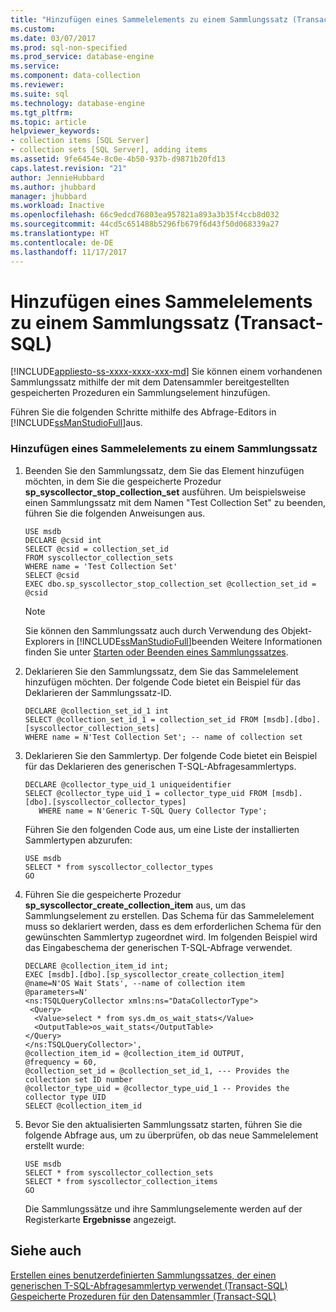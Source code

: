 ```yaml
---
title: "Hinzufügen eines Sammelelements zu einem Sammlungssatz (Transact-SQL) | Microsoft-Dokumentation"
ms.custom: 
ms.date: 03/07/2017
ms.prod: sql-non-specified
ms.prod_service: database-engine
ms.service: 
ms.component: data-collection
ms.reviewer: 
ms.suite: sql
ms.technology: database-engine
ms.tgt_pltfrm: 
ms.topic: article
helpviewer_keywords:
- collection items [SQL Server]
- collection sets [SQL Server], adding items
ms.assetid: 9fe6454e-8c0e-4b50-937b-d9871b20fd13
caps.latest.revision: "21"
author: JennieHubbard
ms.author: jhubbard
manager: jhubbard
ms.workload: Inactive
ms.openlocfilehash: 66c9edcd76803ea957821a893a3b35f4ccb8d032
ms.sourcegitcommit: 44cd5c651488b5296fb679f6d43f50d068339a27
ms.translationtype: HT
ms.contentlocale: de-DE
ms.lasthandoff: 11/17/2017
---
```

# <a name="add-a-collection-item-to-a-collection-set-transact-sql"></a>Hinzufügen eines Sammelelements zu einem Sammlungssatz (Transact-SQL)
[!INCLUDE[appliesto-ss-xxxx-xxxx-xxx-md](../../includes/appliesto-ss-xxxx-xxxx-xxx-md.md)] Sie können einem vorhandenen Sammlungssatz mithilfe der mit dem Datensammler bereitgestellten gespeicherten Prozeduren ein Sammlungselement hinzufügen.  
  
 Führen Sie die folgenden Schritte mithilfe des Abfrage-Editors in [!INCLUDE[ssManStudioFull](../../includes/ssmanstudiofull-md.md)]aus.  
  
### <a name="add-a-collection-item-to-a-collection-set"></a>Hinzufügen eines Sammelelements zu einem Sammlungssatz  
  
1.  Beenden Sie den Sammlungssatz, dem Sie das Element hinzufügen möchten, in dem Sie die gespeicherte Prozedur **sp_syscollector_stop_collection_set** ausführen. Um beispielsweise einen Sammlungssatz mit dem Namen "Test Collection Set" zu beenden, führen Sie die folgenden Anweisungen aus.  
  
    ```tsql  
    USE msdb  
    DECLARE @csid int  
    SELECT @csid = collection_set_id  
    FROM syscollector_collection_sets  
    WHERE name = 'Test Collection Set'  
    SELECT @csid  
    EXEC dbo.sp_syscollector_stop_collection_set @collection_set_id = @csid  
    ```  
  
    > [!NOTE]  
    >  Sie können den Sammlungssatz auch durch Verwendung des Objekt-Explorers in [!INCLUDE[ssManStudioFull](../../includes/ssmanstudiofull-md.md)]beenden Weitere Informationen finden Sie unter [Starten oder Beenden eines Sammlungssatzes](../../relational-databases/data-collection/start-or-stop-a-collection-set.md).  
  
2.  Deklarieren Sie den Sammlungssatz, dem Sie das Sammelelement hinzufügen möchten. Der folgende Code bietet ein Beispiel für das Deklarieren der Sammlungssatz-ID.  
  
    ```tsql  
    DECLARE @collection_set_id_1 int  
    SELECT @collection_set_id_1 = collection_set_id FROM [msdb].[dbo].[syscollector_collection_sets]  
    WHERE name = N'Test Collection Set'; -- name of collection set  
    ```  
  
3.  Deklarieren Sie den Sammlertyp. Der folgende Code bietet ein Beispiel für das Deklarieren des generischen T-SQL-Abfragesammlertyps.  
  
    ```tsql  
    DECLARE @collector_type_uid_1 uniqueidentifier  
    SELECT @collector_type_uid_1 = collector_type_uid FROM [msdb].[dbo].[syscollector_collector_types]   
       WHERE name = N'Generic T-SQL Query Collector Type';  
    ```  
  
     Führen Sie den folgenden Code aus, um eine Liste der installierten Sammlertypen abzurufen:  
  
    ```tsql  
    USE msdb  
    SELECT * from syscollector_collector_types  
    GO  
    ```  
  
4.  Führen Sie die gespeicherte Prozedur **sp_syscollector_create_collection_item** aus, um das Sammlungselement zu erstellen. Das Schema für das Sammelelement muss so deklariert werden, dass es dem erforderlichen Schema für den gewünschten Sammlertyp zugeordnet wird. Im folgenden Beispiel wird das Eingabeschema der generischen T-SQL-Abfrage verwendet.  
  
    ```tsql  
    DECLARE @collection_item_id int;  
    EXEC [msdb].[dbo].[sp_syscollector_create_collection_item]   
    @name=N'OS Wait Stats', --name of collection item  
    @parameters=N'  
    <ns:TSQLQueryCollector xmlns:ns="DataCollectorType">  
     <Query>  
      <Value>select * from sys.dm_os_wait_stats</Value>  
      <OutputTable>os_wait_stats</OutputTable>  
    </Query>  
    </ns:TSQLQueryCollector>',  
    @collection_item_id = @collection_item_id OUTPUT,  
    @frequency = 60,  
    @collection_set_id = @collection_set_id_1, --- Provides the collection set ID number  
    @collector_type_uid = @collector_type_uid_1 -- Provides the collector type UID  
    SELECT @collection_item_id     
    ```  
  
5.  Bevor Sie den aktualisierten Sammlungssatz starten, führen Sie die folgende Abfrage aus, um zu überprüfen, ob das neue Sammelelement erstellt wurde:  
  
    ```xaml  
    USE msdb  
    SELECT * from syscollector_collection_sets  
    SELECT * from syscollector_collection_items  
    GO  
    ```  
  
     Die Sammlungssätze und ihre Sammlungselemente werden auf der Registerkarte **Ergebnisse** angezeigt.  
  
## <a name="see-also"></a>Siehe auch  
 [Erstellen eines benutzerdefinierten Sammlungssatzes, der einen generischen T-SQL-Abfragesammlertyp verwendet &#40;Transact-SQL&#41;](../../relational-databases/data-collection/create-custom-collection-set-generic-t-sql-query-collector-type.md)   
 [Gespeicherte Prozeduren für den Datensammler &#40;Transact-SQL&#41;](../../relational-databases/system-stored-procedures/data-collector-stored-procedures-transact-sql.md)  
  
  
